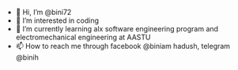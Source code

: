 - 👋 Hi, I’m @bini72
- 👀 I’m interested in coding 
- 🌱 I’m currently learning alx software engineering program and electromechanical engineering at AASTU
- 📫 How to reach me through facebook @biniam hadush, telegram @binih

<!---
bini72/bini72 is a ✨ special ✨ repository because its `README.md` (this file) appears on your GitHub profile.
You can click the Preview link to take a look at your changes.
--->
